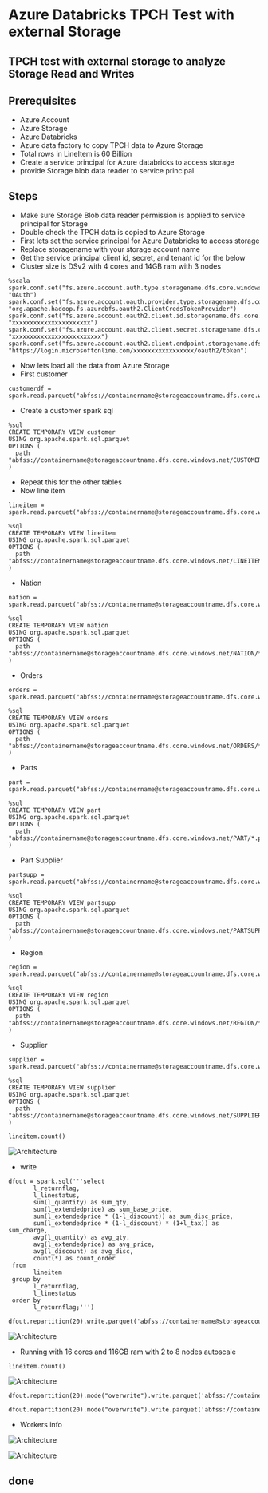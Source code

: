 # Azure Databricks TPCH Test with external Storage

## TPCH test with external storage to analyze Storage Read and Writes

## Prerequisites

- Azure Account
- Azure Storage
- Azure Databricks
- Azure data factory to copy TPCH data to Azure Storage
- Total rows in LineItem is 60 Billion
- Create a service principal for Azure databricks to access storage
- provide Storage blob data reader to service principal

## Steps

- Make sure Storage Blob data reader permission is applied to service principal for Storage
- Double check the TPCH data is copied to Azure Storage
- First lets set the service principal for Azure Databricks to access storage
- Replace storagename with your storage account name
- Get the service principal client id, secret, and tenant id for the below
- Cluster size is DSv2 with 4 cores and 14GB ram with 3 nodes

```
%scala
spark.conf.set("fs.azure.account.auth.type.storagename.dfs.core.windows.net", "OAuth")
spark.conf.set("fs.azure.account.oauth.provider.type.storagename.dfs.core.windows.net", "org.apache.hadoop.fs.azurebfs.oauth2.ClientCredsTokenProvider")
spark.conf.set("fs.azure.account.oauth2.client.id.storagename.dfs.core.windows.net", "xxxxxxxxxxxxxxxxxxxxxx")
spark.conf.set("fs.azure.account.oauth2.client.secret.storagename.dfs.core.windows.net", "xxxxxxxxxxxxxxxxxxxxxxxxx")
spark.conf.set("fs.azure.account.oauth2.client.endpoint.storagename.dfs.core.windows.net", "https://login.microsoftonline.com/xxxxxxxxxxxxxxxxx/oauth2/token")
```

- Now lets load all the data from Azure Storage
- First customer

```
customerdf = spark.read.parquet("abfss://containername@storageaccountname.dfs.core.windows.net/CUSTOMER")
```

- Create a customer spark sql

```
%sql
CREATE TEMPORARY VIEW customer
USING org.apache.spark.sql.parquet
OPTIONS (
  path "abfss://containername@storageaccountname.dfs.core.windows.net/CUSTOMER/*.parquet"
)
```

- Repeat this for the other tables
- Now line item

```
lineitem = spark.read.parquet("abfss://containername@storageaccountname.dfs.core.windows.net/LINEITEM/*.parquet")
```

```
%sql
CREATE TEMPORARY VIEW lineitem
USING org.apache.spark.sql.parquet
OPTIONS (
  path "abfss://containername@storageaccountname.dfs.core.windows.net/LINEITEM/*.parquet"
)
```

- Nation

```
nation = spark.read.parquet("abfss://containername@storageaccountname.dfs.core.windows.net/NATION/*.parquet")
```

```
%sql
CREATE TEMPORARY VIEW nation
USING org.apache.spark.sql.parquet
OPTIONS (
  path "abfss://containername@storageaccountname.dfs.core.windows.net/NATION/*.parquet"
)
```

- Orders

```
orders = spark.read.parquet("abfss://containername@storageaccountname.dfs.core.windows.net/ORDERS/*.parquet")
```

```
%sql
CREATE TEMPORARY VIEW orders
USING org.apache.spark.sql.parquet
OPTIONS (
  path "abfss://containername@storageaccountname.dfs.core.windows.net/ORDERS/*.parquet"
)
```

- Parts

```
part = spark.read.parquet("abfss://containername@storageaccountname.dfs.core.windows.net/PART/*.parquet")
```

```
%sql
CREATE TEMPORARY VIEW part
USING org.apache.spark.sql.parquet
OPTIONS (
  path "abfss://containername@storageaccountname.dfs.core.windows.net/PART/*.parquet"
)
```

- Part Supplier

```
partsupp = spark.read.parquet("abfss://containername@storageaccountname.dfs.core.windows.net/PARTSUPP/*.parquet")
```

```
%sql
CREATE TEMPORARY VIEW partsupp
USING org.apache.spark.sql.parquet
OPTIONS (
  path "abfss://containername@storageaccountname.dfs.core.windows.net/PARTSUPP/*.parquet"
)
```

- Region

```
region = spark.read.parquet("abfss://containername@storageaccountname.dfs.core.windows.net/REGION/*.parquet")
```

```
%sql
CREATE TEMPORARY VIEW region
USING org.apache.spark.sql.parquet
OPTIONS (
  path "abfss://containername@storageaccountname.dfs.core.windows.net/REGION/*.parquet"
)
```

- Supplier

```
supplier = spark.read.parquet("abfss://containername@storageaccountname.dfs.core.windows.net/SUPPLIER/*.parquet")
```

```
%sql
CREATE TEMPORARY VIEW supplier
USING org.apache.spark.sql.parquet
OPTIONS (
  path "abfss://containername@storageaccountname.dfs.core.windows.net/SUPPLIER/*.parquet"
)
```

```
lineitem.count()
```

![Architecture](https://github.com/balakreshnan/Samples2022/blob/main/AzureDatabricks/images/tpch1.jpg "Architecture")

- write

```
dfout = spark.sql('''select
       l_returnflag,
       l_linestatus,
       sum(l_quantity) as sum_qty,
       sum(l_extendedprice) as sum_base_price,
       sum(l_extendedprice * (1-l_discount)) as sum_disc_price,
       sum(l_extendedprice * (1-l_discount) * (1+l_tax)) as sum_charge,
       avg(l_quantity) as avg_qty,
       avg(l_extendedprice) as avg_price,
       avg(l_discount) as avg_disc,
       count(*) as count_order
 from
       lineitem
 group by
       l_returnflag,
       l_linestatus
 order by
       l_returnflag;''')
```

```
dfout.repartition(20).write.parquet('abfss://containername@storageaccountname.dfs.core.windows.net/tpschoutput1/')
```

![Architecture](https://github.com/balakreshnan/Samples2022/blob/main/AzureDatabricks/images/tpch2.jpg "Architecture")

- Running with 16 cores and 116GB ram with 2 to 8 nodes autoscale

```
lineitem.count()
```

![Architecture](https://github.com/balakreshnan/Samples2022/blob/main/AzureDatabricks/images/tpch3.jpg "Architecture")

```
dfout.repartition(20).mode("overwrite").write.parquet('abfss://containername@storageaccountname.dfs.core.windows.net/tpschoutput1/')
```

```
dfout.repartition(20).mode("overwrite").write.parquet('abfss://containername@storageaccountname.dfs.core.windows.net/tpschoutput2/')
```

- Workers info

![Architecture](https://github.com/balakreshnan/Samples2022/blob/main/AzureDatabricks/images/tpch4.jpg "Architecture")

![Architecture](https://github.com/balakreshnan/Samples2022/blob/main/AzureDatabricks/images/tpch5.jpg "Architecture")

## done